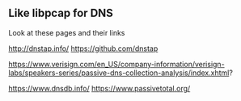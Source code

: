 
Like libpcap for DNS
--------------------

Look at these pages and their links

http://dnstap.info/
https://github.com/dnstap

https://www.verisign.com/en_US/company-information/verisign-labs/speakers-series/passive-dns-collection-analysis/index.xhtml?

https://www.dnsdb.info/
https://www.passivetotal.org/

<!-- vim: set autoindent expandtab sw=4 syntax=markdown: -->
